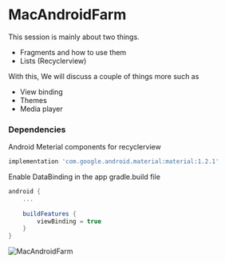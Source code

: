 # MacAndroidFarm
This session is mainly about two things.

- Fragments and how to use them
- Lists (Recyclerview)

With this, We will discuss a couple of things more such as
- View binding
- Themes
- Media player 

### Dependencies 
Android Meterial components for recyclerview
```groovy
implementation 'com.google.android.material:material:1.2.1'
```
Enable DataBinding in the app gradle.build file
```groovy
android {
    ... 
    
    buildFeatures {
        viewBinding = true
    }
}
```
![MacAndroidFarm](farm.gif)